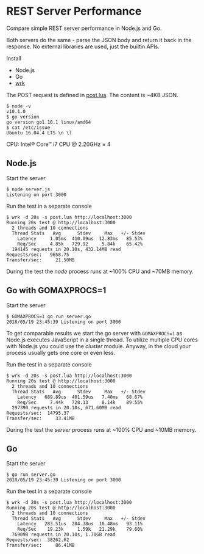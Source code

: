# REST Server Performance

Compare simple REST server performance in Node.js and Go.

Both servers do the same - parse the JSON body and return it back in the response.
No external libraries are used, just the builtin APIs.

Install
- Node.js
- Go
- [wrk](https://github.com/wg/wrk)

The POST request is defined in [post.lua](post.lua).
The content is ~4KB JSON.

```
$ node -v
v10.1.0
$ go version
go version go1.10.1 linux/amd64
$ cat /etc/issue
Ubuntu 16.04.4 LTS \n \l
```
CPU: Intel® Core™ i7 CPU @ 2.20GHz × 4

## Node.js
Start the server
```
$ node server.js
Listening on port 3000
```
Run the test in a separate console
```
$ wrk -d 20s -s post.lua http://localhost:3000
Running 20s test @ http://localhost:3000
  2 threads and 10 connections
  Thread Stats   Avg      Stdev     Max   +/- Stdev
    Latency     1.05ms  410.09us  12.83ms   85.53%
    Req/Sec     4.85k   729.92     5.84k    65.42%
  194145 requests in 20.10s, 432.14MB read
Requests/sec:   9658.75
Transfer/sec:     21.50MB
```
During the test the _node_ process runs at ~100% CPU and ~70MB memory.

## Go with GOMAXPROCS=1
Start the server
```
$ GOMAXPROCS=1 go run server.go
2018/05/19 23:45:39 Listening on port 3000
```
To get comparable results we start the go server with `GOMAXPROCS=1` as Node.js executes JavaScript in a single thread. To utilize multiple CPU cores with Node.js you could use the _cluster_ module. Anyway, in the cloud your process usually gets one core or even less.

Run the test in a separate console
```
$ wrk -d 20s -s post.lua http://localhost:3000
Running 20s test @ http://localhost:3000
  2 threads and 10 connections
  Thread Stats   Avg      Stdev     Max   +/- Stdev
    Latency   689.89us  401.59us   7.40ms   68.67%
    Req/Sec     7.44k   728.13     8.14k    89.55%
  297390 requests in 20.10s, 671.60MB read
Requests/sec:  14795.37
Transfer/sec:     33.41MB
```
During the test the _server_ process runs at ~100% CPU and ~10MB memory.

## Go
Start the server
```
$ go run server.go
2018/05/19 23:45:39 Listening on port 3000
```
Run the test in a separate console
```
$ wrk -d 20s -s post.lua http://localhost:3000
Running 20s test @ http://localhost:3000
  2 threads and 10 connections
  Thread Stats   Avg      Stdev     Max   +/- Stdev
    Latency   283.51us  284.38us  10.48ms   93.11%
    Req/Sec    19.23k     1.59k   21.29k    79.60%
  769098 requests in 20.10s, 1.70GB read
Requests/sec:  38262.62
Transfer/sec:     86.41MB
```